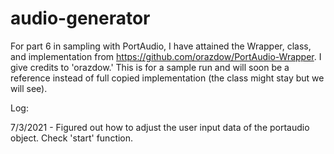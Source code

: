 # audio-generator
For part 6 in sampling with PortAudio, I have attained the Wrapper, class, and implementation from https://github.com/orazdow/PortAudio-Wrapper. I give credits to 'orazdow.' This is for a sample run and will soon be a reference instead of full copied implementation (the class might stay but we will see).

Log:

7/3/2021 - Figured out how to adjust the user input data of the portaudio object. Check 'start' function.